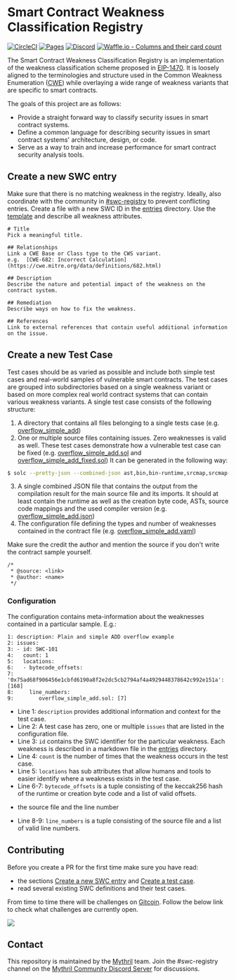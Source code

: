 # Smart Contract Weakness Classification Registry
[![CircleCI](https://circleci.com/gh/SmartContractSecurity/SWC-registry/tree/master.svg?style=svg)](https://circleci.com/gh/SmartContractSecurity/SWC-registry/tree/master)
[![Pages](https://img.shields.io/badge/pages-online-blue.svg)](https://smartcontractsecurity.github.io/SWC-registry/)
[![Discord](https://img.shields.io/discord/481002907366588416.svg)](https://discord.gg/qcNvR2r)
[![Waffle.io - Columns and their card count](https://badge.waffle.io/SmartContractSecurity/SWC-registry.svg?columns=all)](https://waffle.io/SmartContractSecurity/SWC-registry)


The Smart Contract Weakness Classification Registry is an implementation of the weakness classification scheme proposed in [EIP-1470](https://github.com/ethereum/EIPs/issues/1469). It is loosely aligned to the terminologies and structure used in the Common Weakness Enumeration ([CWE](https://cwe.mitre.org)) while overlaying a wide range of weakness variants that are specific to smart contracts.

The goals of this project are as follows:

- Provide a straight forward way to classify security issues in smart contract systems.
- Define a common language for describing security issues in smart contract systems' architecture, design, or code.
- Serve as a way to train and increase performance for smart contract security analysis tools.

## Create a new SWC entry

Make sure that there is no matching weakness in the registry. Ideally, also coordinate with the community in [#swc-registry](https://discord.gg/qcNvR2r) to prevent conflicting entries. Create a file with a new SWC ID in the [entries](./entries) directory. Use the [template](./entries/template.md) and describe all weakness attributes. 

```
# Title 
Pick a meaningful title.

## Relationships
Link a CWE Base or Class type to the CWS variant. 
e.g.  [CWE-682: Incorrect Calculation](https://cwe.mitre.org/data/definitions/682.html)

## Description 
Describe the nature and potential impact of the weakness on the contract system. 

## Remediation
Describe ways on how to fix the weakness. 

## References 
Link to external references that contain useful additional information on the issue. 

```

## Create a new Test Case  

Test cases should be as varied as possible and include both simple test cases and real-world samples of vulnerable smart contracts. The test cases are grouped into subdirectories based on a single weakness variant or based on more complex real world contract systems that can contain various weakness variants. A single test case consists of the following structure:

1. A directory that contains all files belonging to a single tests case (e.g. [overflow_simple_add](https://github.com/SmartContractSecurity/SWC-registry/blob/master/test_cases/solidity/integer_overflow_and_underflow/overflow_simple_add))
2. One or multiple source files containing issues. Zero weaknesses is valid as well. These test cases demonstrate how a vulnerable test case can be fixed (e.g. [overflow_simple_add.sol](https://github.com/SmartContractSecurity/SWC-registry/blob/master/test_cases/solidity/integer_overflow_and_underflow/overflow_simple_add/overflow_simple_add.sol) and [overflow_simple_add_fixed.sol](https://github.com/SmartContractSecurity/SWC-registry/blob/master/test_cases/solidity/integer_overflow_and_underflow/overflow_simple_add_fixed/overflow_simple_add_fixed.sol)) It can be generated in the following way:

```bash
$ solc --pretty-json --combined-json ast,bin,bin-runtime,srcmap,srcmap-runtime overflow_simple_add.sol > overflow_simple_add.json
```

3. A single combined JSON file that contains the output from the compilation result for the main source file and its imports. It should at least contain the runtime as well as the creation byte code, ASTs, source code mappings and the used compiler version (e.g. [overflow_simple_add.json](https://github.com/SmartContractSecurity/SWC-registry/blob/master/test_cases/solidity/integer_overflow_and_underflow/overflow_simple_add/overflow_simple_add.json))
4. The configuration file defining the types and number of weaknesses contained in the contract file (e.g. [overflow_simple_add.yaml](https://github.com/SmartContractSecurity/SWC-registry/blob/master/test_cases/solidity/integer_overflow_and_underflow/overflow_simple_add/overflow_simple_add.yaml))


Make sure the credit the author and mention the source if you don't write the contract sample yourself.

```
/*
 * @source: <link>
 * @author: <name>
 */
```

### Configuration

The configuration contains meta-information about the weaknesses contained in a particular sample. E.g.:

```
1: description: Plain and simple ADD overflow example
2: issues:
3: - id: SWC-101
4:   count: 1
5:   locations:
6:   - bytecode_offsets:
7:       '0x75ad68f906456e1cbfd6190a8f2e2dc5cb2794af4a4929448378642c992e151a': [168]
8:     line_numbers:
9:        overflow_simple_add.sol: [7]
```

- Line 1: `description` provides additional information and context for the test case.
- Line 2: A test case has zero, one or multiple `issues` that are listed in the configuration file.
- Line 3: `id` contains the SWC identifier for the particular weakness. Each weakness is described in a markdown file in the [entries](./entries) directory. 
- Line 4: `count` is the number of times that the weakness occurs in the test case.
- Line 5: `locations` has sub attributes that allow humans and tools to easier identify where a weakness exists in the test case. 
- Line 6-7: `bytecode_offsets` is a tuple consisting of the keccak256 hash of the runtime or creation byte code and a list of valid offsets. 
* the source file and the line number 
- Line 8-9: `line_numbers` is a tuple consisting of the source file and a list of valid line numbers. 

## Contributing

Before you create a PR for the first time make sure you have read:

- the sections [Create a new SWC entry](#create-a-new-swc-entry) and [Create a test case](#create-a-new-test-case).
- read several existing SWC definitions and their test cases. 

From time to time there will be challenges on [Gitcoin](https://gitcoin.co). Follow the below link to check what challenges are currently open.  

<a href="https://gitcoin.co/explorer?q=SWC">
    <img src="https://gitcoin.co/funding/embed?repo=https://github.com/SmartContractSecurity/SWC-registry/&max_age=60&badge=1">
</a>

## Contact

This repository is maintained by the [Mythril](https://mythril.ai) team. Join the #swc-registry channel on the [Mythril Community Discord Server](https://discord.gg/qcNvR2r) for discussions.


